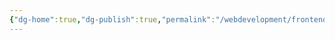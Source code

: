 ```yaml
---
{"dg-home":true,"dg-publish":true,"permalink":"/webdevelopment/frontend/bonus/sap-fiori/fiori-elements/","tags":["gardenEntry"],"dgPassFrontmatter":true,"noteIcon":""}
---
```



